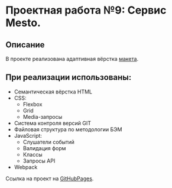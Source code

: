 # Проектная работа №9: Сервис Mesto.

## Описание

В проекте реализована адаптивная вёрстка [макета](https://www.figma.com/file/2cn9N9jSkmxD84oJik7xL7/JavaScript.-Sprint-4?node-id=0%3A1).

## При реализации использованы:

* Семантическая вёрстка HTML
* CSS:
  * Flexbox
  * Grid
  * Media-запросы
* Система контроля версий GIT
* Файловая структура по методологии БЭМ
* JavaScript:
  * Слушатели событий
  * Валидация форм
  * Классы
  * Запросы API
* Webpack

 Ссылка на проект на [GitHubPages](https://vovitolog.github.io/mesto/).
